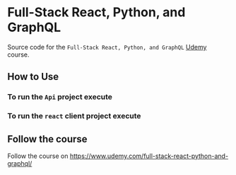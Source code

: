 # Full-Stack React, Python, and GraphQL

Source code for the `Full-Stack React, Python, and GraphQL` [Udemy](https://www.udemy.com/full-stack-react-python-and-graphql/) course.

## How to Use

### To run the `Api` project execute

### To run the `react` client project execute

## Follow the course

Follow the course on https://www.udemy.com/full-stack-react-python-and-graphql/
